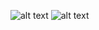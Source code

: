 ![alt text](https://github.com/onelric/dotfiles/blob/main/screenshots/screenshot.png?raw=true)
![alt text](https://github.com/onelric/dotfiles/blob/main/screenshots/wallpaper.png?raw=true)
